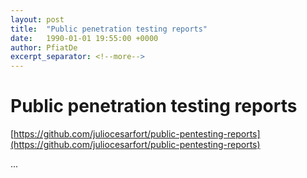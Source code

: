 ```yaml
---
layout: post
title:  "Public penetration testing reports"
date:   1990-01-01 19:55:00 +0000
author: PfiatDe
excerpt_separator: <!--more-->
---
```


# Public penetration testing reports

[https://github.com/juliocesarfort/public-pentesting-reports](https://github.com/juliocesarfort/public-pentesting-reports)

...
<!--more-->

